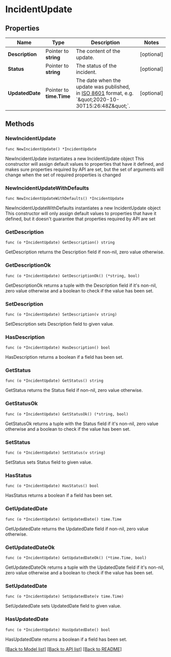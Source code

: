 # IncidentUpdate

## Properties

Name | Type | Description | Notes
------------ | ------------- | ------------- | -------------
**Description** | Pointer to **string** | The content of the update. | [optional] 
**Status** | Pointer to **string** | The status of the incident. | [optional] 
**UpdatedDate** | Pointer to **time.Time** | The date when the update was published, in [ISO 8601](https://wikipedia.org/wiki/ISO_8601) format, e.g. &#x60;\&quot;2020-10-30T15:26:48Z\&quot;&#x60;. | [optional] 

## Methods

### NewIncidentUpdate

`func NewIncidentUpdate() *IncidentUpdate`

NewIncidentUpdate instantiates a new IncidentUpdate object
This constructor will assign default values to properties that have it defined,
and makes sure properties required by API are set, but the set of arguments
will change when the set of required properties is changed

### NewIncidentUpdateWithDefaults

`func NewIncidentUpdateWithDefaults() *IncidentUpdate`

NewIncidentUpdateWithDefaults instantiates a new IncidentUpdate object
This constructor will only assign default values to properties that have it defined,
but it doesn't guarantee that properties required by API are set

### GetDescription

`func (o *IncidentUpdate) GetDescription() string`

GetDescription returns the Description field if non-nil, zero value otherwise.

### GetDescriptionOk

`func (o *IncidentUpdate) GetDescriptionOk() (*string, bool)`

GetDescriptionOk returns a tuple with the Description field if it's non-nil, zero value otherwise
and a boolean to check if the value has been set.

### SetDescription

`func (o *IncidentUpdate) SetDescription(v string)`

SetDescription sets Description field to given value.

### HasDescription

`func (o *IncidentUpdate) HasDescription() bool`

HasDescription returns a boolean if a field has been set.

### GetStatus

`func (o *IncidentUpdate) GetStatus() string`

GetStatus returns the Status field if non-nil, zero value otherwise.

### GetStatusOk

`func (o *IncidentUpdate) GetStatusOk() (*string, bool)`

GetStatusOk returns a tuple with the Status field if it's non-nil, zero value otherwise
and a boolean to check if the value has been set.

### SetStatus

`func (o *IncidentUpdate) SetStatus(v string)`

SetStatus sets Status field to given value.

### HasStatus

`func (o *IncidentUpdate) HasStatus() bool`

HasStatus returns a boolean if a field has been set.

### GetUpdatedDate

`func (o *IncidentUpdate) GetUpdatedDate() time.Time`

GetUpdatedDate returns the UpdatedDate field if non-nil, zero value otherwise.

### GetUpdatedDateOk

`func (o *IncidentUpdate) GetUpdatedDateOk() (*time.Time, bool)`

GetUpdatedDateOk returns a tuple with the UpdatedDate field if it's non-nil, zero value otherwise
and a boolean to check if the value has been set.

### SetUpdatedDate

`func (o *IncidentUpdate) SetUpdatedDate(v time.Time)`

SetUpdatedDate sets UpdatedDate field to given value.

### HasUpdatedDate

`func (o *IncidentUpdate) HasUpdatedDate() bool`

HasUpdatedDate returns a boolean if a field has been set.


[[Back to Model list]](../README.md#documentation-for-models) [[Back to API list]](../README.md#documentation-for-api-endpoints) [[Back to README]](../README.md)


